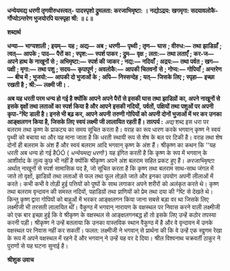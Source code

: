 **धन्येयमद्य धरणी तृणवीरुधस्त्वत्-** **पादस्पृशो द्रुमलता: करजाभिमृष्टा: ।** **नद्योऽद्रय: खगमृगा: सदयावलोकै-** **र्गोप्योऽन्तरेण भुजयोरपि यत्स्पृहा श्री: ॥ ८॥** 

**शब्दार्थ** 

**धन्या—** **भाग्यशाली** **; इयम्—** **यह** **; अद्य—** **अब** **; धरणी—** **पृथ्वी** **; तृण—** **घास** **; वीरुध:—** **तथा झाडिय़ाँ** **; त्वत्—** **आपके** **; पाद—** **पैरों का** **; स्पृश:—** **स्पर्श पाकर** **; द्रुम—** **वृक्ष** **; लता:—** **तथा लताएँ** **; कर-ज—** **अपने हाथ के नाखूनों से** **; अभिमृष्टा:—** **स्पर्श की** **जाकर** **; नद्य:—** **नदियाँ** **; अद्रय:—** **तथा पर्वत** **; खग—** **पक्षी** **; मृगा:—** **तथा पशु** **; सदय—** **कृपापूर्ण** **; अवलोकै:—** **आपकी चितवनों** **से** **; गोप्य:—** **गोपियाँ** **; अन्तरेण—** **बीच में** **; भुजयो:—** **आपकी दो भुजाओं के** **; अपि—** **निस्सन्देह** **; यत्—** **जिसके लिए** **; स्पृहा—** **इच्छा रखती है** **; श्री:—** **लक्ष्मी जी।** **.** 

**अब यह धरती परम धन्य हो गई है क्योंकि आपने अपने पैरों से इसकी घास तथा झाडिय़ों** **का, अपने नाखूनों से इसके वृक्षों तथा लताओं का स्पर्श किया है और आपने इसकी नदियों,** **पर्वतों, पक्षियों तथा पशुओं पर अपनी कृपा-²ष्टि डाली है। इनसे भी बढ़ कर, आपने अपनी** **तरुणी गोपियों को अपनी दोनों भुजाओं में भर कर उनका आङ्क्षलगन किया है, जिसके लिए** **स्वयं लक्ष्मी जी लालायित रहती हैं।** **तात्पर्य :** *अद्य* शब्द इस धरा पर बलराम तथा कृष्ण के प्राकट्य का समय सूचित करता है। वराह का रूप धारण करके भगवान् कृष्ण ने स्वयं पृथ्वी को बचाया था और यह माना जाता है कि धरती स्थायी रूप से शेष के बल पर टिकी है। वराह तथा शेष दोनों ही बलराम के अंश हैं और स्वयं बलराम आदि भगवान् कृष्ण के अंश हैं। श्रीकृष्ण का कथन कि ''यह धरती अब धन्य हो गई हैÓÓ ( *धन्येयमद्य धरणी* ) यह इंगित करती है कि कृष्ण के रूप में भगवान् के आशीर्वाद के तुल्य कुछ भी नहीं है क्योंकि श्रीकृष्ण अपने अंश बलराम सहित प्रकट हुए हैं। *करजाभिमृष्टा:* अर्थात् नाखूनों से स्पर्श सामासिक पद है, जो सूचित करता है कि कृष्ण तथा बलराम साथ-साथ जंगल में जाते तो वृक्षों, झाडिय़ों तथा लताओं से फल तथा फूल तोड़ते जाते और इनका उपयोग अपनी लीलाओं में करते। कभी कभी वे तोड़ी हुई पत्तियों को पुष्पों के साथ लगाकर अपने शरीरों को अलंकृत करते थे। कृष्ण तथा बलराम वृन्दावन की समस्त नदियों, पहाडिय़ों तथा प्राणियों को प्रेम तथा दया की ²ष्टि से देखते थे। किन्तु कृष्ण द्वारा गोपियों को बाहुओं में भरकर आङ्क्षलगन किया जाना सबसे बड़ा वर था जिसके लिए लक्ष्मीजी भी तरसती लालायित थीं। वैकुण्ठ में भगवान् नारायण के वक्षस्थल पर निवास करने वाली लक्ष्मीजी को एक बार इच्छा हुई कि वे श्रीकृष्ण के वक्षस्थल से आङ्क्षलगनबद्ध हों तो इसके लिए उन्हें कठोर तपस्या करनी पड़ी। श्रीकृष्ण ने उन्हें बतलाया कि उनका वास्तविक स्थान वैकुण्ठ में है और वे वृन्दावन में उनके वक्षस्थल पर निवास नहीं कर सकतीं। फलत: लक्ष्मीजी ने भगवान् से प्रार्थना की कि वे उन्हें एक स्वॢणम रेखा के रूप में अपने वक्षस्थल में रहने दें और भगवान् ने उन्हें यह वर दे दिया। श्रील विश्वनाथ चक्रवर्ती ठाकुर ने पुराणों से यह घटना सुनाई है।  

**श्रीशुक उवाच** 